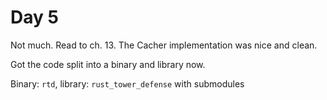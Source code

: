 # Day 5

Not much. Read to ch. 13. The Cacher implementation was nice and clean.

Got the code split into a binary and library now.

Binary: `rtd`, library: `rust_tower_defense` with submodules